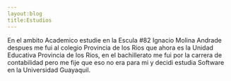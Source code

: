 ```yaml
---
layout:blog
title:Estudios
---
```

En el ambito Academico estudie en la Escula #82 Ignacio Molina Andrade despues me fui 
al colegio Provincia de los Rios que ahora es la Unidad Educativa Provincia de los Rios, 
en el bachillerato me fui por la carrera de contabilidad pero me fije que eso no era
para mi y decidi estudia Software en la Universidad Guayaquil.
